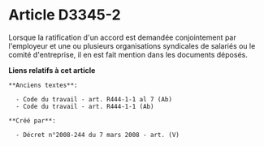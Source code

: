 # Article D3345-2

Lorsque la ratification d'un accord est demandée conjointement par l'employeur et une ou plusieurs organisations syndicales
de salariés ou le comité d'entreprise, il en est fait mention dans les documents déposés.

**Liens relatifs à cet article**

	**Anciens textes**:

	  - Code du travail - art. R444-1-1 al 7 (Ab)
	  - Code du travail - art. R444-1-1 (Ab)

	**Créé par**:

	  - Décret n°2008-244 du 7 mars 2008 - art. (V)
